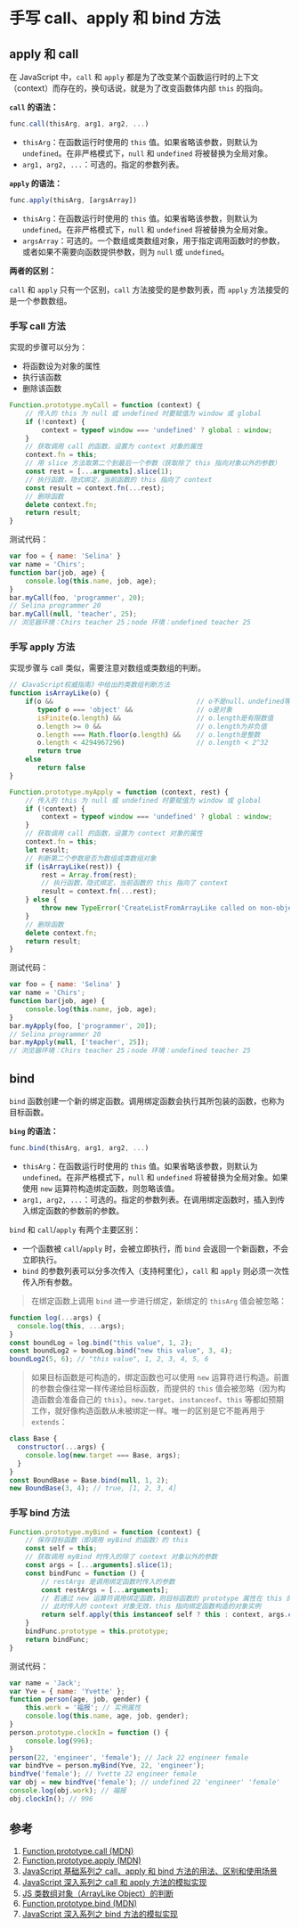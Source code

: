 # 手写 call、apply 和 bind 方法

## apply 和 call

在 JavaScript 中，`call` 和 `apply` 都是为了改变某个函数运行时的上下文（context）而存在的，换句话说，就是为了改变函数体内部 `this` 的指向。

**`call` 的语法：**

```javascript
func.call(thisArg, arg1, arg2, ...)
```

* `thisArg`：在函数运行时使用的 `this` 值。如果省略该参数，则默认为 `undefined`。在非严格模式下，`null` 和 `undefined` 将被替换为全局对象。
* `arg1, arg2, ...`：可选的。指定的参数列表。

**`apply` 的语法：**

```javascript
func.apply(thisArg, [argsArray])
```

* `thisArg`：在函数运行时使用的 `this` 值。如果省略该参数，则默认为 `undefined`。在非严格模式下，`null` 和 `undefined` 将被替换为全局对象。
* `argsArray`：可选的。一个数组或类数组对象，用于指定调用函数时的参数，或者如果不需要向函数提供参数，则为 `null` 或 `undefined`。

**两者的区别：**

`call` 和 `apply` 只有一个区别，`call` 方法接受的是参数列表，而 `apply` 方法接受的是一个参数数组。

### 手写 call 方法

实现的步骤可以分为：

* 将函数设为对象的属性
* 执行该函数
* 删除该函数

```javascript
Function.prototype.myCall = function (context) {
    // 传入的 this 为 null 或 undefined 时要赋值为 window 或 global
    if (!context) {
        context = typeof window === 'undefined' ? global : window;
    }
    // 获取调用 call 的函数，设置为 context 对象的属性
    context.fn = this;
    // 用 slice 方法取第二个到最后一个参数（获取除了 this 指向对象以外的参数）
    const rest = [...arguments].slice(1);
    // 执行函数，隐式绑定，当前函数的 this 指向了 context
    const result = context.fn(...rest);
    // 删除函数
    delete context.fn;
    return result;
}
```

测试代码：

```javascript
var foo = { name: 'Selina' }
var name = 'Chirs';
function bar(job, age) {
    console.log(this.name, job, age);
}
bar.myCall(foo, 'programmer', 20);
// Selina programmer 20
bar.myCall(null, 'teacher', 25);
// 浏览器环境：Chirs teacher 25；node 环境：undefined teacher 25    
```

### 手写 apply 方法

实现步骤与 call 类似，需要注意对数组或类数组的判断。

```javascript
// 《JavaScript权威指南》中给出的类数组判断方法
function isArrayLike(o) {
    if(o &&                                    // o不是null、undefined等
       typeof o === 'object' &&                // o是对象
       isFinite(o.length) &&                   // o.length是有限数值
       o.length >= 0 &&                        // o.length为非负值
       o.length === Math.floor(o.length) &&    // o.length是整数
       o.length < 4294967296)                  // o.length < 2^32
       return true
    else
       return false
}

Function.prototype.myApply = function (context, rest) {
    // 传入的 this 为 null 或 undefined 时要赋值为 window 或 global
    if (!context) {
        context = typeof window === 'undefined' ? global : window;
    }
    // 获取调用 call 的函数，设置为 context 对象的属性
    context.fn = this;
    let result;
    // 判断第二个参数是否为数组或类数组对象
    if (isArrayLike(rest)) {
        rest = Array.from(rest);
        // 执行函数，隐式绑定，当前函数的 this 指向了 context
        result = context.fn(...rest);
    } else {
        throw new TypeError('CreateListFromArrayLike called on non-object')
    }
    // 删除函数
    delete context.fn;
    return result;
}
```

测试代码：

```javascript
var foo = { name: 'Selina' }
var name = 'Chirs';
function bar(job, age) {
    console.log(this.name, job, age);
}
bar.myApply(foo, ['programmer', 20]);
// Selina programmer 20
bar.myApply(null, ['teacher', 25]);
// 浏览器环境：Chirs teacher 25；node 环境：undefined teacher 25
```

## bind

`bind` 函数创建一个新的绑定函数。调用绑定函数会执行其所包装的函数，也称为目标函数。

**`bing` 的语法：**

```javascript
func.bind(thisArg, arg1, arg2, ...)
```

* `thisArg`：在函数运行时使用的 `this` 值。如果省略该参数，则默认为 `undefined`。在非严格模式下，`null` 和 `undefined` 将被替换为全局对象。如果使用 `new` 运算符构造绑定函数，则忽略该值。
* `arg1, arg2, ...`：可选的。指定的参数列表。在调用绑定函数时，插入到传入绑定函数的参数前的参数。

`bind` 和 `call`/`apply` 有两个主要区别：

* 一个函数被 `call`/`apply` 时，会被立即执行，而 `bind` 会返回一个新函数，不会立即执行。
* `bind` 的参数列表可以分多次传入（支持柯里化），`call` 和 `apply` 则必须一次性传入所有参数。

> 在绑定函数上调用 `bind` 进一步进行绑定，新绑定的 `thisArg` 值会被忽略：

```javascript
function log(...args) {
  console.log(this, ...args);
}
const boundLog = log.bind("this value", 1, 2);
const boundLog2 = boundLog.bind("new this value", 3, 4);
boundLog2(5, 6); // "this value", 1, 2, 3, 4, 5, 6
```

> 如果目标函数是可构造的，绑定函数也可以使用 `new` 运算符进行构造。前置的参数会像往常一样传递给目标函数，而提供的 `this` 值会被忽略（因为构造函数会准备自己的 `this`）。`new.target`、`instanceof`、`this` 等都如预期工作，就好像构造函数从未被绑定一样。唯一的区别是它不能再用于 `extends`：

```javascript
class Base {
  constructor(...args) {
    console.log(new.target === Base, args);
  }
}
const BoundBase = Base.bind(null, 1, 2);
new BoundBase(3, 4); // true, [1, 2, 3, 4]
```

### 手写 bind 方法

```javascript
Function.prototype.myBind = function (context) {
    // 保存目标函数（即调用 myBind 的函数）的 this
    const self = this;
    // 获取调用 myBind 时传入的除了 context 对象以外的参数
    const args = [...arguments].slice(1);
    const bindFunc = function () {
        // restArgs 是调用绑定函数时传入的参数
        const restArgs = [...arguments];
        // 若通过 new 运算符调用绑定函数，则目标函数的 prototype 属性在 this 的原型链上
        // 此时传入的 context 对象无效，this 指向绑定函数构造的对象实例
        return self.apply(this instanceof self ? this : context, args.concat(restArgs));
    }
    bindFunc.prototype = this.prototype;
    return bindFunc;
}
```

测试代码：

```javascript
var name = 'Jack';
var Yve = { name: 'Yvette' };
function person(age, job, gender) {
    this.work = '福报'; // 实例属性
    console.log(this.name, age, job, gender);
}
person.prototype.clockIn = function () {
    console.log(996);
}
person(22, 'engineer', 'female'); // Jack 22 engineer female
var bindYve = person.myBind(Yve, 22, 'engineer');
bindYve('female'); // Yvette 22 engineer female
var obj = new bindYve('female'); // undefined 22 'engineer' 'female'
console.log(obj.work); // 福报
obj.clockIn(); // 996
```

## 参考

1. [Function.prototype.call (MDN)](https://developer.mozilla.org/zh-CN/docs/Web/JavaScript/Reference/Global_Objects/Function/call)
2. [Function.prototype.apply (MDN)](https://developer.mozilla.org/zh-CN/docs/Web/JavaScript/Reference/Global_Objects/Function/apply)
3. [JavaScript 基础系列之 call、apply 和 bind 方法的用法、区别和使用场景](https://github.com/yuanyuanbyte/Blog/issues/115)
4. [JavaScript 深入系列之 call 和 apply 方法的模拟实现](https://github.com/yuanyuanbyte/Blog/issues/109)
5. [JS 类数组对象（ArrayLike Object）的判断](https://segmentfault.com/a/1190000007315013)
6. [Function.prototype.bind (MDN)](https://developer.mozilla.org/zh-CN/docs/Web/JavaScript/Reference/Global_Objects/Function/bind)
7. [JavaScript 深入系列之 bind 方法的模拟实现](https://github.com/yuanyuanbyte/Blog/issues/136)